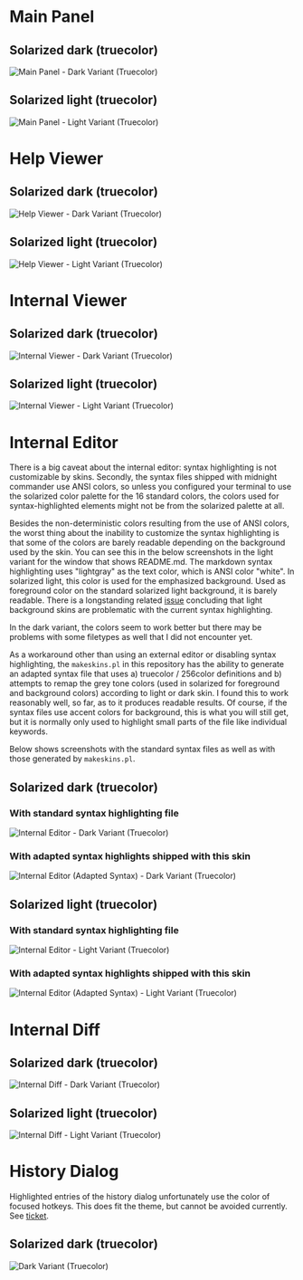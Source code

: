 # Main Panel
## Solarized dark (truecolor)
![Main Panel - Dark Variant (Truecolor)](dark-truecolor.png)
## Solarized light (truecolor)
![Main Panel - Light Variant (Truecolor)](light-truecolor.png)

# Help Viewer
## Solarized dark (truecolor)
![Help Viewer - Dark Variant (Truecolor)](dark-truecolor-help.png)
## Solarized light (truecolor)
![Help Viewer - Light Variant (Truecolor)](light-truecolor-help.png)

# Internal Viewer
## Solarized dark (truecolor)
![Internal Viewer - Dark Variant (Truecolor)](dark-truecolor-internalviewer.png)
## Solarized light (truecolor)
![Internal Viewer - Light Variant (Truecolor)](light-truecolor-internalviewer.png)

# Internal Editor

There is a big caveat about the internal editor: syntax highlighting is not customizable by skins. Secondly, the syntax
files shipped with midnight commander use ANSI colors, so unless you configured your terminal to use the solarized color
palette for the 16 standard colors, the colors used for syntax-highlighted elements might not be from the solarized
palette at all.

Besides the non-deterministic colors resulting from the use of ANSI colors, the worst thing about the inability to
customize the syntax highlighting is that some of the colors are barely readable depending on the background used by the
skin. You can see this in the below screenshots in the light variant for the window that shows README.md. The markdown
syntax highlighting uses "lightgray" as the text color, which is ANSI color "white". In solarized light, this color is
used for the emphasized background. Used as foreground color on the standard solarized light background, it is barely
readable. There is a longstanding related [issue](https://midnight-commander.org/ticket/2172) concluding that light
background skins are problematic with the current syntax highlighting.

In the dark variant, the colors seem to work better but there may be problems with some filetypes as well that I did not
encounter yet.

As a workaround other than using an external editor or disabling syntax highlighting, the `makeskins.pl` in this
repository has the ability to generate an adapted syntax file that uses a) truecolor / 256color definitions and b)
attempts to remap the grey tone colors (used in solarized for foreground and background colors) according to light or
dark skin. I found this to work reasonably well, so far, as to it produces readable results. Of course, if the syntax
files use accent colors for background, this is what you will still get, but it is normally only used to highlight small
parts of the file like individual keywords.

Below shows screenshots with the standard syntax files as well as with those generated by `makeskins.pl`.

## Solarized dark (truecolor)
### With standard syntax highlighting file
![Internal Editor - Dark Variant (Truecolor)](dark-truecolor-editor.png)
### With adapted syntax highlights shipped with this skin
![Internal Editor (Adapted Syntax) - Dark Variant (Truecolor)](dark-truecolor-editor-customsyntax.png)

## Solarized light (truecolor)
### With standard syntax highlighting file
![Internal Editor - Light Variant (Truecolor)](light-truecolor-editor.png)
### With adapted syntax highlights shipped with this skin
![Internal Editor (Adapted Syntax) - Light Variant (Truecolor)](light-truecolor-editor-customsyntax.png)

# Internal Diff
## Solarized dark (truecolor)
![Internal Diff - Dark Variant (Truecolor)](dark-truecolor-diff.png)
## Solarized light (truecolor)
![Internal Diff - Light Variant (Truecolor)](light-truecolor-diff.png)

# History Dialog
Highlighted entries of the history dialog unfortunately use the color of focused hotkeys. This does fit the theme, but
cannot be avoided currently. See [ticket](https://midnight-commander.org/ticket/3160).

## Solarized dark (truecolor)
![Dark Variant (Truecolor)](dark-truecolor-history-dialog.png)

<!-- vim: set ts=4 sw=4 expandtab fenc=utf8 ff=unix tw=120: -->
